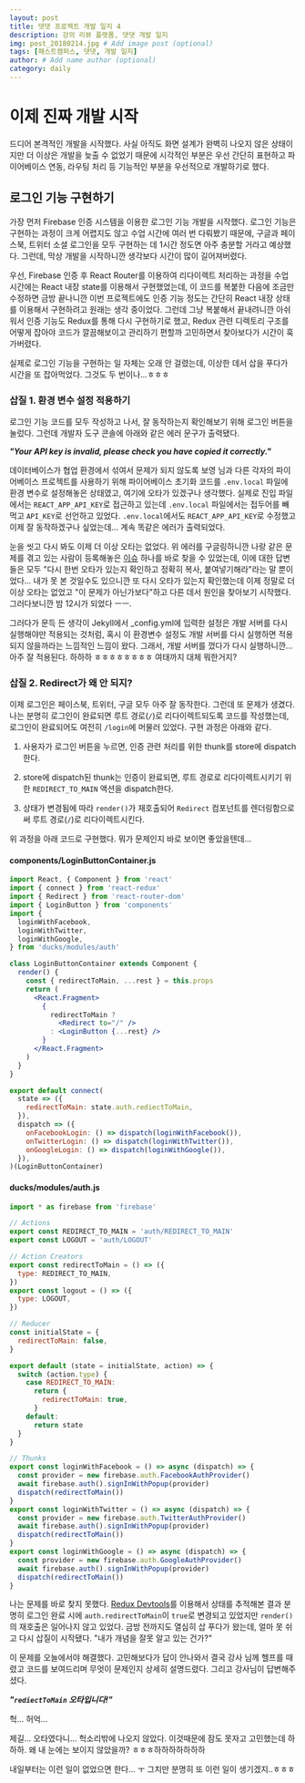 ```yaml
---
layout: post
title: 댓댓 프로젝트 개발 일지 4
description: 강의 리뷰 플랫폼, 댓댓 개발 일지
img: post_20180214.jpg # Add image post (optional)
tags: [패스트캠퍼스, 댓댓, 개발 일지]
author: # Add name author (optional)
category: daily
---
```

# 이제 진짜 개발 시작

드디어 본격적인 개발을 시작했다. 사실 아직도 화면 설계가 완벽히 나오지 않은 상태이지만 더 이상은 개발을 늦출 수 없었기 때문에 시각적인 부분은 우선 간단히 표현하고 파이어베이스 연동, 라우팅 처리 등 기능적인 부분을 우선적으로 개발하기로 했다.

## 로그인 기능 구현하기

가장 먼저 Firebase 인증 시스템을 이용한 로그인 기능 개발을 시작했다. 로그인 기능은 구현하는 과정이 크게 어렵지도 않고 수업 시간에 여러 번 다뤄봤기 때문에, 구글과 페이스북, 트위터 소셜 로그인을 모두 구현하는 데 1시간 정도면 아주 충분할 거라고 예상했다. 그런데, 막상 개발을 시작하니깐 생각보다 시간이 많이 길어져버렸다.

우선, Firebase 인증 후 React Router를 이용하여 리다이렉트 처리하는 과정을 수업 시간에는 React 내장 state를 이용해서 구현했었는데, 이 코드를 복붙한 다음에 조금만 수정하면 금방 끝나니깐 이번 프로젝트에도 인증 기능 정도는 간단히 React 내장 상태를 이용해서 구현하려고 원래는 생각 중이었다. 그런데 그냥 복붙해서 끝내려니깐 아쉬워서 인증 기능도 Redux를 통해 다시 구현하기로 했고, Redux 관련 디렉토리 구조를 어떻게 잡아야 코드가 깔끔해보이고 관리하기 편할까 고민하면서 찾아보다가 시간이 훅 가버렸다.

실제로 로그인 기능을 구현하는 일 자체는 오래 안 걸렸는데, 이상한 데서 삽을 푸다가 시간을 또 잡아먹었다. 그것도 두 번이나...ㅎㅎㅎ

### 삽질 1. 환경 변수 설정 적용하기

로그인 기능 코드를 모두 작성하고 나서, 잘 동작하는지 확인해보기 위해 로그인 버튼을 눌렀다. 그런데 개발자 도구 콘솔에 아래와 같은 에러 문구가 출력됐다.

***"Your API key is invalid, please check you have copied it correctly."***

데이터베이스가 협업 환경에서 섞여서 문제가 되지 않도록 보영 님과 다른 각자의 파이어베이스 프로젝트를 사용하기 위해 파이어베이스 초기화 코드를 `.env.local` 파일에 환경 변수로 설정해놓은 상태였고, 여기에 오타가 있겠구나 생각했다. 실제로 진입 파일에서는 `REACT_APP_API_KEY`로 접근하고 있는데 `.env.local` 파일에서는 접두어를 빼먹고 `API_KEY`로 선언하고 있었다. `.env.local`에서도 `REACT_APP_API_KEY`로 수정했고 이제 잘 동작하겠구나 싶었는데... 계속 똑같은 에러가 출력되었다.

눈을 씻고 다시 봐도 이제 더 이상 오타는 없었다. 위 에러를 구글링하니깐 나랑 같은 문제를 겪고 있는 사람이 등록해놓은 [이슈](https://github.com/firebase/quickstart-js/issues/61) 하나를 바로 찾을 수 있었는데, 이에 대한 답변들은 모두 "다시 한번 오타가 있는지 확인하고 정확히 복사, 붙여넣기해라"라는 말 뿐이었다... 내가 못 본 것일수도 있으니깐 또 다시 오타가 있는지 확인했는데 이제 정말로 더 이상 오타는 없었고 "이 문제가 아닌가보다"하고 다른 데서 원인을 찾아보기 시작했다. 그러다보니깐 밤 12시가 되었다 ㅡㅡ.

그러다가 문득 든 생각이 Jekyll에서 _config.yml에 입력한 설정은 개발 서버를 다시 실행해야만 적용되는 것처럼, 혹시 이 환경변수 설정도 개발 서버를 다시 실행하면 적용되지 않을까라는 느낌적인 느낌이 왔다. 그래서, 개발 서버를 껐다가 다시 실행하니깐... 아주 잘 적용된다. 하하하 ㅎㅎㅎㅎㅎㅎㅎㅎ 여태까지 대체 뭐한거지?

### 삽질 2. Redirect가 왜 안 되지?

이제 로그인은 페이스북, 트위터, 구글 모두 아주 잘 동작한다. 그런데 또 문제가 생겼다. 나는 분명히 로그인이 완료되면 루트 경로(`/`)로 리다이렉트되도록 코드를 작성했는데, 로그인이 완료되어도 여전히 `/login`에 머물러 있었다. 구현 과정은 아래와 같다.

1. 사용자가 로그인 버튼을 누르면, 인증 관련 처리를 위한 thunk를 store에 dispatch한다.

2. store에 dispatch된 thunk는 인증이 완료되면, 루트 경로로 리다이렉트시키기 위한 `REDIRECT_TO_MAIN` 액션을 dispatch한다.

3. 상태가 변경됨에 따라 `render()`가 재호출되어 `Redirect` 컴포넌트를 렌더링함으로써  루트 경로(`/`)로 리다이렉트시킨다.

위 과정을 아래 코드로 구현했다. 뭐가 문제인지 바로 보이면 좋았을텐데...

#### components/LoginButtonContainer.js

```jsx
import React, { Component } from 'react'
import { connect } from 'react-redux'
import { Redirect } from 'react-router-dom'
import { LoginButton } from 'components'
import {
  loginWithFacebook,
  loginWithTwitter,
  loginWithGoogle,
} from 'ducks/modules/auth'

class LoginButtonContainer extends Component {
  render() {
    const { redirectToMain, ...rest } = this.props
    return (
      <React.Fragment>
        {
          redirectToMain ?
            <Redirect to="/" />
          : <LoginButton {...rest} />
        }
      </React.Fragment>
    )
  }
}

export default connect(
  state => ({
    redirectToMain: state.auth.rediectToMain,
  }),
  dispatch => ({
    onFacebookLogin: () => dispatch(loginWithFacebook()),
    onTwitterLogin: () => dispatch(loginWithTwitter()),
    onGoogleLogin: () => dispatch(loginWithGoogle()),
  }),
)(LoginButtonContainer)
```

#### ducks/modules/auth.js

```javascript
import * as firebase from 'firebase'

// Actions
export const REDIRECT_TO_MAIN = 'auth/REDIRECT_TO_MAIN'
export const LOGOUT = 'auth/LOGOUT'

// Action Creators
export const redirectToMain = () => ({
  type: REDIRECT_TO_MAIN,
})
export const logout = () => ({
  type: LOGOUT,
})

// Reducer
const initialState = {
  redirectToMain: false,
}

export default (state = initialState, action) => {
  switch (action.type) {
    case REDIRECT_TO_MAIN:
      return {
        redirectToMain: true,
      }
    default:
      return state
  }
}

// Thunks
export const loginWithFacebook = () => async (dispatch) => {
  const provider = new firebase.auth.FacebookAuthProvider()
  await firebase.auth().signInWithPopup(provider)
  dispatch(redirectToMain())
}
export const loginWithTwitter = () => async (dispatch) => {
  const provider = new firebase.auth.TwitterAuthProvider()
  await firebase.auth().signInWithPopup(provider)
  dispatch(redirectToMain())
}
export const loginWithGoogle = () => async (dispatch) => {
  const provider = new firebase.auth.GoogleAuthProvider()
  await firebase.auth().signInWithPopup(provider)
  dispatch(redirectToMain())
}
```

나는 문제를 바로 찾지 못했다. [Redux Devtools](https://github.com/zalmoxisus/redux-devtools-extension)를 이용해서 상태를 추적해본 결과 분명히 로그인 완료 시에 `auth.redirectToMain`이 `true`로 변경되고 있었지만 `render()`의 재호출은 일어나지 않고 있었다. 금방 전까지도 열심히 삽 푸다가 왔는데, 얼마 못 쉬고 다시 삽질이 시작됐다. "내가 개념을 잘못 알고 있는 건가?"

이 문제를 오늘에서야 해결했다. 고민해보다가 답이 안나와서 결국 강사 님께 헬프를 때렸고 코드를 보여드리며 무엇이 문제인지 상세히 설명드렸다. 그리고 강사님이 답변해주셨다.

***"`rediectToMain` 오타입니다!"***

헉... 허억...

제길... 오타였다니... 헉소리밖에 나오지 않았다. 이것때문에 잠도 못자고 고민했는데 하하하. 왜 내 눈에는 보이지 않았을까? ㅎㅎㅎ하하하하하하하

내일부터는 이런 일이 없었으면 한다... ㅜ 그치만 분명히 또 이런 일이 생기겠지..ㅎㅎㅎ
